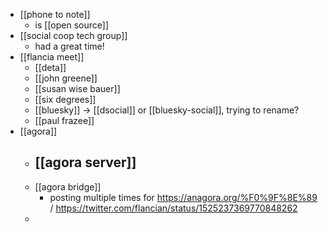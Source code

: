 - [[phone to note]]
	- is [[open source]]
- [[social coop tech group]]
	- had a great time!
- [[flancia meet]]
	- [[deta]]
	- [[john greene]]
	- [[susan wise bauer]]
	- [[six degrees]]
	- [[bluesky]] -> [[dsocial]] or [[bluesky-social]], trying to rename?
	- [[paul frazee]]
- [[agora]]
	- [[agora server]]
		-
	- [[agora bridge]]
		- posting multiple times for https://anagora.org/%F0%9F%8E%89 / https://twitter.com/flancian/status/1525237369770848262
	-